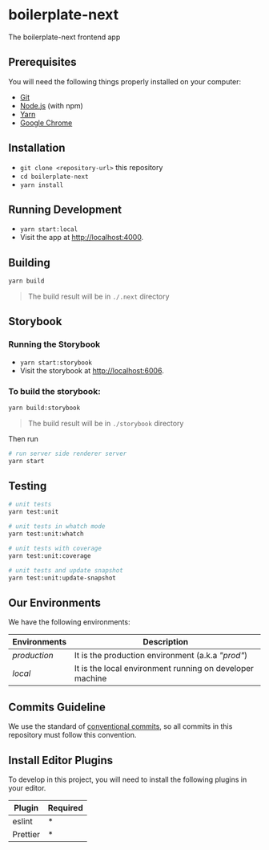 # boilerplate-next

The boilerplate-next frontend app

## Prerequisites

You will need the following things properly installed on your computer:

- [Git](https://git-scm.com/)
- [Node.js](https://nodejs.org/) (with npm)
- [Yarn](https://yarnpkg.com/)
- [Google Chrome](https://google.com/chrome/)

## Installation

- `git clone <repository-url>` this repository
- `cd boilerplate-next`
- `yarn install`

## Running Development

- `yarn start:local`
- Visit the app at [http://localhost:4000](http://localhost:4000).

## Building

```bash
yarn build
```

> The build result will be in `./.next` directory

## Storybook

### Running the Storybook
- `yarn start:storybook`
- Visit the storybook at [http://localhost:6006](http://localhost:6006).

### To build the storybook:
```bash
yarn build:storybook
```

> The build result will be in `./storybook` directory

Then run

```bash
# run server side renderer server
yarn start
```

## Testing

```bash
# unit tests
yarn test:unit

# unit tests in whatch mode
yarn test:unit:whatch

# unit tests with coverage
yarn test:unit:coverage

# unit tests and update snapshot
yarn test:unit:update-snapshot
```

## Our Environments

We have the following environments:

| Environments | Description                                              |
| ------------ | -------------------------------------------------------- |
| _production_ | It is the production environment (a.k.a _"prod"_)        |
| _local_      | It is the local environment running on developer machine |

## Commits Guideline

We use the standard of [conventional commits](https://www.conventionalcommits.org/), so all commits in this repository must follow this convention.

## Install Editor Plugins

To develop in this project, you will need to install the following plugins in your editor.

| Plugin   | Required |
| -------- | -------- |
| eslint   | \*       |
| Prettier | \*       |
